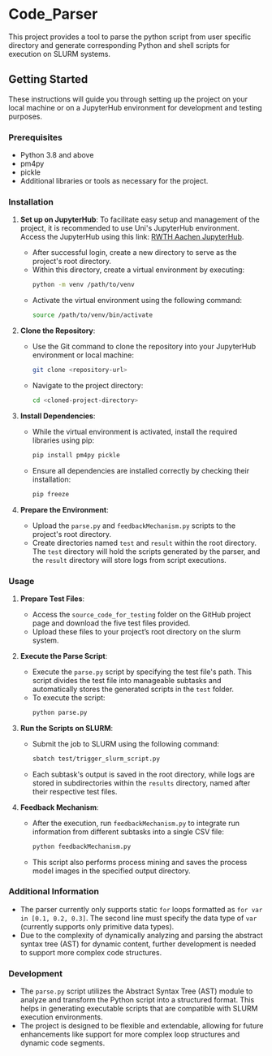 # Code_Parser

This project provides a tool to parse the python script from user specific directory and generate corresponding Python and shell scripts for execution on SLURM systems.

## Getting Started

These instructions will guide you through setting up the project on your local machine or on a JupyterHub environment for development and testing purposes.

### Prerequisites

- Python 3.8 and above
- pm4py
- pickle
- Additional libraries or tools as necessary for the project.

### Installation

1. **Set up on JupyterHub**: To facilitate easy setup and management of the project, it is recommended to use Uni's JupyterHub environment. Access the JupyterHub using this link: [RWTH Aachen JupyterHub](https://jupyterhub.hpc.itc.rwth-aachen.de:9651/hub/login).
   - After successful login, create a new directory to serve as the project's root directory.
   - Within this directory, create a virtual environment by executing:
     ```bash
     python -m venv /path/to/venv
     ```
   - Activate the virtual environment using the following command:
     ```bash
     source /path/to/venv/bin/activate
     ```

2. **Clone the Repository**:
   - Use the Git command to clone the repository into your JupyterHub environment or local machine:
     ```bash
     git clone <repository-url>
     ```
   - Navigate to the project directory:
     ```bash
     cd <cloned-project-directory>
     ```

3. **Install Dependencies**:
   - While the virtual environment is activated, install the required libraries using pip:
     ```bash
     pip install pm4py pickle
     ```
   - Ensure all dependencies are installed correctly by checking their installation:
     ```bash
     pip freeze
     ```

4. **Prepare the Environment**:
   - Upload the `parse.py` and `feedbackMechanism.py` scripts to the project's root directory.
   - Create directories named `test` and `result` within the root directory. The `test` directory will hold the scripts generated by the parser, and the `result` directory will store logs from script executions.

### Usage

1. **Prepare Test Files**:
   - Access the `source_code_for_testing` folder on the GitHub project page and download the five test files provided.
   - Upload these files to your project’s root directory on the slurm system.

2. **Execute the Parse Script**:
   - Execute the `parse.py` script by specifying the test file's path. This script divides the test file into manageable subtasks and automatically stores the generated scripts in the `test` folder.
   - To execute the script:
     ```bash
     python parse.py
     ```

3. **Run the Scripts on SLURM**:
   - Submit the job to SLURM using the following command:
     ```bash
     sbatch test/trigger_slurm_script.py
     ```
   - Each subtask's output is saved in the root directory, while logs are stored in subdirectories within the `results` directory, named after their respective test files.

4. **Feedback Mechanism**:
   - After the execution, run `feedbackMechanism.py` to integrate run information from different subtasks into a single CSV file:
     ```bash
     python feedbackMechanism.py
     ```
   - This script also performs process mining and saves the process model images in the specified output directory.

### Additional Information

- The parser currently only supports static `for` loops formatted as `for var in [0.1, 0.2, 0.3]`. The second line must specify the data type of `var` (currently supports only primitive data types).
- Due to the complexity of dynamically analyzing and parsing the abstract syntax tree (AST) for dynamic content, further development is needed to support more complex code structures.

### Development

- The `parse.py` script utilizes the Abstract Syntax Tree (AST) module to analyze and transform the Python script into a structured format. This helps in generating executable scripts that are compatible with SLURM execution environments.
- The project is designed to be flexible and extendable, allowing for future enhancements like support for more complex loop structures and dynamic code segments.
